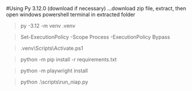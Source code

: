 #Using Py 3.12.0 (download if necessary)
...download zip file, extract, then open windows powershell terminal in extracted folder

> py -3.12 -m venv .venv

> Set-ExecutionPolicy -Scope Process -ExecutionPolicy Bypass

> .venv\Scripts\Activate.ps1

> python -m pip install -r requirements.txt

> python -m playwright install

> python .\scripts\run_niap.py
